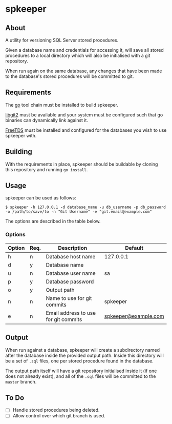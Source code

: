 # spkeeper

## About

A utility for versioning SQL Server stored procedures.

Given a database name and credentials for accessing it, will save all stored procedures to a local directory which will also be initialised with a git repository.

When run again on the same database, any changes that have been made to the database's stored procedures will be committed to git.

## Requirements

The [go] tool chain must be installed to build spkeeper.

[libgit2][libgit2] must be available and your system must be configured such that go binaries can dynamically link against it.

[FreeTDS][freetds] must be installed and configured for the databases you wish to use spkeeper with.

## Building

With the requirements in place, spkeeper should be buildable by cloning this repository and running `go install`.

## Usage

spkeeper can be used as follows:

```
$ spkeeper -h 127.0.0.1 -d database_name -u db_username -p db_password -o /path/to/save/to -n "Git Username" -e "git.email@example.com"
```

The options are described in the table below.

### Options

Option | Req. | Description| Default
-------|------|------------|---------
h      | n    | Database host name | 127.0.0.1
d      | y    | Database name      |
u      | n    | Database user name | sa
p      | y    | Database password  | 
o      | y    | Output path        |
n      | n    | Name to use for git commits | spkeeper
e      | n    | Email address to use for git commits | spkeeper@example.com

## Output

When run against a database, spkeeper will create a subdirectory named after the database inside the provided output path. Inside this directory will be a set of `.sql` files, one per stored procedure found in the database.

The output path itself will have a git repository initialised inside it (if one does not already exist), and all of the `.sql` files will be committed to the `master` branch.

## To Do

- [ ] Handle stored procedures being deleted.
- [ ] Allow control over which git branch is used.

[go]: https://golang.org/
[freetds]: http://www.freetds.org/
[libgit2]: https://libgit2.github.com